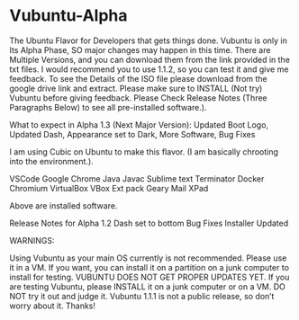 # Vubuntu-Alpha
The Ubuntu Flavor for Developers that gets things done.
Vubuntu is only in Its Alpha Phase, SO major changes may happen in this time.
There are Multiple Versions, and you can download them from the link provided in the txt files. I would recommend you to use 1.1.2, so you can test it and give me feedback.
To see the Details of the ISO file please download from the google drive link and extract.
Please make sure to INSTALL (Not try) Vubuntu before giving feedback.
Please Check Release Notes (Three Paragraphs Below) to see all pre-installed software.).

What to expect in Alpha 1.3 (Next Major Version): Updated Boot Logo, Updated Dash, Appearance set to Dark,  More Software, Bug Fixes


I am using Cubic on Ubuntu to make this flavor. (I am basically chrooting into the environment.).






VSCode 
Google Chrome 
Java 
Javac 
Sublime text 
Terminator 
Docker 
Chromium 
VirtualBox 
VBox Ext pack
Geary Mail
XPad

Above are installed software.


Release Notes for Alpha 1.2
Dash set to bottom
Bug Fixes
Installer Updated


WARNINGS:

Using Vubuntu as your main OS currently is not recommended. Please use it in a VM. If you want, you can install it on a partition on a junk computer to install for testing. VUBUNTU DOES NOT GET PROPER UPDATES YET. If you are testing Vubuntu, please INSTALL it on a junk computer or on a VM. DO NOT try it out and judge it. Vubuntu 1.1.1 is not a public release, so don’t worry about it. Thanks! 

